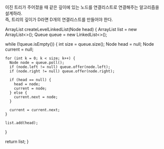 이진 트리가 주어졌을 때 같은 깊이에 있는 노드를 연결리스트로 연결해주는 알고리즘을 설계하라.  
즉, 트리의 깊이가 D라면 D개의 연결리스트를 만들어야 한다.  

ArrayList<Node> createLevelLinkedList(Node head) {
  ArrayList<Node> list = new ArrayList<>();
  Queue<Node> queue = new LinkedList<>();
  
  while (!queue.isEmpty()) {
    int size = queue.size();
    Node head = null;
    Node current = null;
    
    for (int k = 0; k < size; k++) {
      Node node = queue.poll();
      if (node.left != null) queue.offer(node.left);
      if (node.right != null) queue.offer(node.right);
      
      if (head == null) {
        head = node;
        current = node;
      } else {
        current.next = node;
      }
      
      current = current.next;
    }
    
    list.add(head);
  }

  return list;
}
